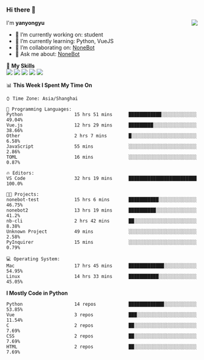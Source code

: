 ### Hi there 👋

<a href="#">
  <img align="right" src="https://github-readme-stats.vercel.app/api?username=yanyongyu&count_private=true&show_icons=true" />
</a>

I'm **yanyongyu**

- 🔭 I’m currently working on: student
- 🌱 I’m currently learning: Python, VueJS
- 👯 I’m collaborating on: [NoneBot](https://github.com/nonebot)
- 💬 Ask me about: [NoneBot](https://github.com/nonebot)

🌟 **My Skills**  
![](https://img.shields.io/badge/-Python-3e74a2?style=flat-square&logo=Python&logoColor=fff)
![](https://img.shields.io/badge/-Vue-4fc08d?style=flat-square&logo=Vue.js&logoColor=fff)
![](https://img.shields.io/badge/-Node.js-339933?style=flat-square&logo=Node.js&logoColor=fff)
![](https://img.shields.io/badge/-Docker-2496ED?style=flat-square&logo=Docker&logoColor=fff)
![](https://img.shields.io/badge/-Linux-000000?style=flat-square&logo=Linux&logoColor=fff)

<!--START_SECTION:waka-->
📊 **This Week I Spent My Time On** 

```text
⌚︎ Time Zone: Asia/Shanghai

💬 Programming Languages: 
Python                   15 hrs 51 mins      ████████████░░░░░░░░░░░░░   49.04% 
Vue.js                   12 hrs 29 mins      █████████░░░░░░░░░░░░░░░░   38.66% 
Other                    2 hrs 7 mins        █░░░░░░░░░░░░░░░░░░░░░░░░   6.58% 
JavaScript               55 mins             ░░░░░░░░░░░░░░░░░░░░░░░░░   2.86% 
TOML                     16 mins             ░░░░░░░░░░░░░░░░░░░░░░░░░   0.87%

🔥 Editors: 
VS Code                  32 hrs 19 mins      █████████████████████████   100.0%

🐱‍💻 Projects: 
nonebot-test             15 hrs 6 mins       ███████████░░░░░░░░░░░░░░   46.75% 
nonebot2                 13 hrs 19 mins      ██████████░░░░░░░░░░░░░░░   41.2% 
nb-cli                   2 hrs 42 mins       ██░░░░░░░░░░░░░░░░░░░░░░░   8.38% 
Unknown Project          49 mins             ░░░░░░░░░░░░░░░░░░░░░░░░░   2.58% 
PyInquirer               15 mins             ░░░░░░░░░░░░░░░░░░░░░░░░░   0.79%

💻 Operating System: 
Mac                      17 hrs 45 mins      █████████████░░░░░░░░░░░░   54.95% 
Linux                    14 hrs 33 mins      ███████████░░░░░░░░░░░░░░   45.05%

```

**I Mostly Code in Python** 

```text
Python                   14 repos            █████████████░░░░░░░░░░░░   53.85% 
Vue                      3 repos             ███░░░░░░░░░░░░░░░░░░░░░░   11.54% 
C                        2 repos             ██░░░░░░░░░░░░░░░░░░░░░░░   7.69% 
CSS                      2 repos             ██░░░░░░░░░░░░░░░░░░░░░░░   7.69% 
HTML                     2 repos             ██░░░░░░░░░░░░░░░░░░░░░░░   7.69%

```



<!--END_SECTION:waka-->
